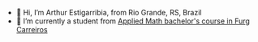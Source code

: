 - 👋 Hi, I’m Arthur Estigarribia, from Rio Grande, RS, Brazil
- 🌱 I’m currently a student from [Applied Math bachelor's course in Furg Carreiros](https://imef.furg.br/)
